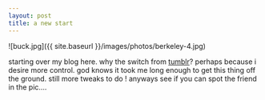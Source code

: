 ```yaml
---
layout: post
title: a new start
---
```


![buck.jpg]({{ site.baseurl }}/images/photos/berkeley-4.jpg)

starting over my blog here.  why the switch from [tumblr](https://babygauge.tumblr.com)? perhaps because i desire more control.  god knows it took me long enough to get this thing off the ground.  still more tweaks to do ! anyways see if you can spot the friend in the pic....


